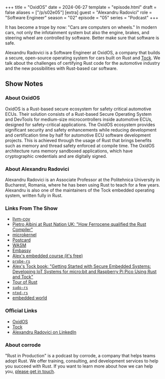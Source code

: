 +++
title = "OxidOS"
date = 2024-06-27
template = "episode.html"
draft = false
aliases = ["/p/s02e05"]
[extra]
guest = "Alexandru Radovici"
role = "Software Engineer"
season = "02"
episode = "05"
series = "Podcast"
+++

<div><script id="letscast-player-18346472" src="https://letscast.fm/podcasts/rust-in-production-82281512/episodes/rust-in-production-ep-12-oxidos-alexandru-radovici/player.js?size=s"></script></div>

It has become a trope by now: "Cars are computers on wheels." In modern cars, not only the infotainment system but also the engine, brakes, and steering wheel are controlled by software. Better make sure that software is safe.

Alexandru Radovici is a Software Engineer at OxidOS, a company that builds a secure, open-source operating system for cars built on Rust and [Tock](https://tockos.org/).
We talk about the challenges of certifying Rust code for the automotive industry and the new possibilities with Rust-based car software.

<!-- more -->

## Show Notes

### About OxidOS

OxidOS is a Rust-based secure ecosystem for safety critical automotive ECUs. Their solution consists of a Rust-based Secure Operating System and DevTools for medium-size microcontrollers inside automotive ECUs, designed for safety-critical applications. The OxidOS ecosystem provides significant security and safety enhancements while reducing development and certification time by half for automotive ECU software development projects. This is achieved through the usage of Rust that brings benefits such as memory and thread safety enforced at compile time. The OxidOS architecture runs memory sandboxed applications, which have cryptographic credentials and are digitally signed.

### About Alexandru Radovici

Alexandru Radovici is an Associate Professor at the Politehnica University in Bucharest, Romania, where he has been using Rust to teach for a few years. Alexandru is also one of the maintainers of the Tock embedded operating system, written fully in Rust.

### Links From The Show

- [llvm-cov](https://llvm.org/docs/CommandGuide/llvm-cov.html)
- [Pietro Albini at Rust Nation UK: "How Ferrocene qualified the Rust Compiler"](https://youtu.be/_ITnWoPvMKA)
- [microkernel](https://en.wikipedia.org/wiki/Microkernel)
- [Postcard](https://github.com/jamesmunns/postcard)
- [WASM](https://webassembly.org/)
- [Embassy](https://embassy.dev/)
- [Alex's embedded course (it's free)](https://ocw.cs.pub.ro/courses/iot/courses/01)
- [`probe-rs`](https://probe.rs/)
- [Alex's Tock book: "Getting Started with Secure Embedded Systems: Developing IoT Systems for micro:bit and Raspberry Pi Pico Using Rust and Tock"](https://www.amazon.com/Getting-Started-Secure-Embedded-Systems/dp/1484277880)
- [Tour of Rust](https://tourofrust.com/)
- [`sudo-rs`](https://www.memorysafety.org/initiative/sudo-su/)
- [`ntpd-rs`](https://www.memorysafety.org/initiative/ntp/)
- [embedded world](https://www.embedded-world.de/en)

### Official Links

- [OxidOS](https://oxidos.io/)
- [Tock](https://tockos.org/)
- [Alexandru Radovici on LinkedIn](https://www.linkedin.com/in/alexandruradovici/)

### About corrode

"Rust in Production" is a podcast by corrode, a company that helps teams adopt
Rust. We offer training, consulting, and development services to help you
succeed with Rust. If you want to learn more about how we can help you, [please
get in touch](/about).
